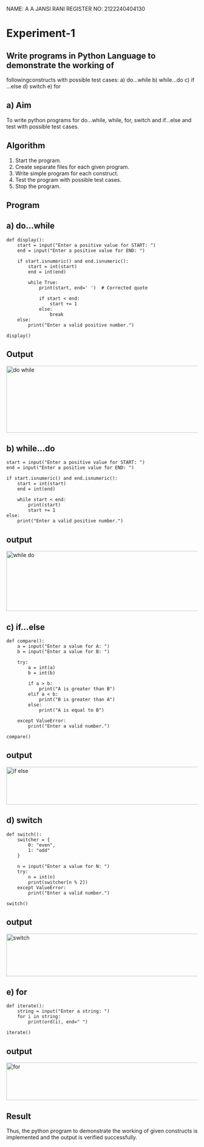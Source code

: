 NAME: A A JANSI RANI 
REGISTER NO: 2122240404130

# Experiment-1
##  Write programs in Python Language to demonstrate the working of
followingconstructs with possible test cases: a) do…while b) while…do c)
if …else d) switch e) for

## a) Aim
To write python programs for do…while, while, for, switch and if…else and test with possible test
cases.

## Algorithm
1.	Start the program.
2. Create separate files for each given program.
3. Write simple program for each construct.
4. Test the program with possible test cases.
5. Stop the program. 

## Program

 ## a) do...while 

```
def display():
    start = input("Enter a positive value for START: ")
    end = input("Enter a positive value for END: ")

    if start.isnumeric() and end.isnumeric():
        start = int(start)
        end = int(end)

        while True:
            print(start, end=' ')  # Corrected quote

            if start < end:
                start += 1
            else:
                break
    else:
        print("Enter a valid positive number.")

display()

```

## Output

<img width="913" height="176" alt="do while" src="https://github.com/user-attachments/assets/3533b253-d2aa-4789-8c0a-8de04316577d" />

 ## b) while...do

```
start = input("Enter a positive value for START: ") 
end = input("Enter a positive value for END: ") 

if start.isnumeric() and end.isnumeric():
    start = int(start)
    end = int(end)

    while start < end:
        print(start)
        start += 1
else:
    print("Enter a valid positive number.")

```
## output

<img width="1054" height="158" alt="while do" src="https://github.com/user-attachments/assets/bc4684a3-13de-4351-aef1-87bf0bd724eb" />

## c) if...else

```
def compare():
    a = input("Enter a value for A: ")
    b = input("Enter a value for B: ")
    
    try:
        a = int(a)
        b = int(b)

        if a > b:
            print("A is greater than B")
        elif a < b:
            print("B is greater than A")
        else:
            print("A is equal to B")
    
    except ValueError:
        print("Enter a valid number.")

compare()

```
## output

<img width="1029" height="99" alt="if else" src="https://github.com/user-attachments/assets/4f0779d1-c2a2-4970-b5de-78ea43031e6e" />

## d) switch 

```
def switch():
    switcher = {
        0: "even",
        1: "odd"
    }

    n = input("Enter a value for N: ")
    try:
        n = int(n)
        print(switcher[n % 2])
    except ValueError:
        print("Enter a valid number.")

switch()

```

## output

<img width="944" height="112" alt="switch" src="https://github.com/user-attachments/assets/909993b7-14a6-4c02-87cc-61eeb1c3134e" />

## e) for

```
def iterate():
    string = input("Enter a string: ")  
    for i in string:
        print(ord(i), end=" ")

iterate()

```

## output

<img width="963" height="99" alt="for" src="https://github.com/user-attachments/assets/614beff5-998b-4dca-ae4c-8bf9d96840f6" />

## Result

Thus, the python program to demonstrate the working of given constructs is implemented and the output is verified successfully.


